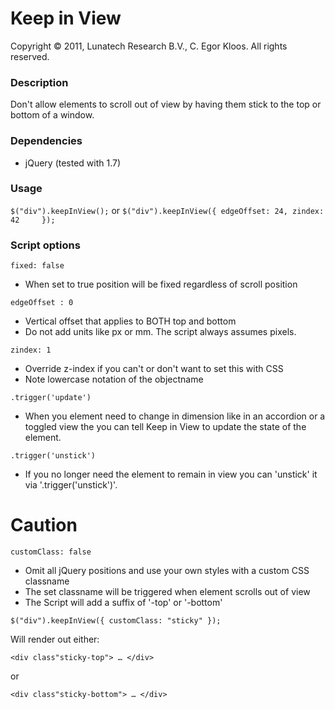 Keep in View
===========

Copyright &copy; 2011, Lunatech Research B.V., C. Egor Kloos. All rights reserved.

### Description
Don't allow elements to scroll out of view by having them stick to the top or bottom of a window.

### Dependencies

- jQuery (tested with 1.7)


### Usage
`$("div").keepInView();`
or
`$("div").keepInView({
   edgeOffset: 24,
   zindex: 42    
});`

### Script options
`fixed: false`

- When set to true position will be fixed regardless of scroll position 

`edgeOffset : 0`

- Vertical offset that applies to BOTH top and bottom
- Do not add units like px or mm. The script always assumes pixels.

`zindex: 1`

- Override z-index if you can't or don't want to set this with CSS
- Note lowercase notation of the objectname

`.trigger('update')`

- When you element need to change in dimension like in an accordion or a toggled view the you can tell Keep in View to update the state of the element.

`.trigger('unstick')`

- If you no longer need the element to remain in view you can 'unstick' it via '.trigger('unstick')'.


Caution
=======
`customClass: false`

- Omit all jQuery positions and use your own styles with a custom CSS classname
- The set classname will be triggered when element scrolls out of view 
- The Script will add a suffix of '-top' or '-bottom'

`$("div").keepInView({
   customClass: "sticky"
});`

Will render out either:
    
`<div class"sticky-top"> … </div>`

or

`<div class"sticky-bottom"> … </div>`
